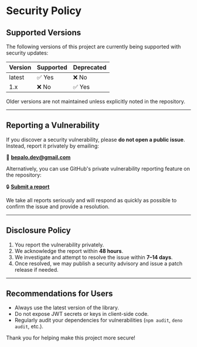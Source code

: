 # Security Policy

## Supported Versions

The following versions of this project are currently being supported with security updates:

| Version | Supported          | Deprecated |
|---------|--------------------|------------|
| latest  | ✅ Yes             | ❌ No      |
| 1.x     | ❌ No              | ✅ Yes     |

Older versions are not maintained unless explicitly noted in the repository.

---

## Reporting a Vulnerability

If you discover a security vulnerability, please **do not open a public issue**. Instead, report it privately by emailing:

📧 **bepalo.dev@gmail.com**

Alternatively, you can use GitHub's private vulnerability reporting feature on the repository:

🔒 **[Submit a report](https://github.com/bepalo/jwt/security/advisories/new)**

We take all reports seriously and will respond as quickly as possible to confirm the issue and provide a resolution.

---

## Disclosure Policy

1. You report the vulnerability privately.
2. We acknowledge the report within **48 hours**.
3. We investigate and attempt to resolve the issue within **7–14 days**.
4. Once resolved, we may publish a security advisory and issue a patch release if needed.

---

## Recommendations for Users

- Always use the latest version of the library.
- Do not expose JWT secrets or keys in client-side code.
- Regularly audit your dependencies for vulnerabilities (`npm audit`, `deno audit`, etc.).

Thank you for helping make this project more secure!
